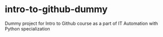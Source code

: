 # intro-to-github-dummy
Dummy project for Intro to Github course as a part of IT Automation with Python specialization
